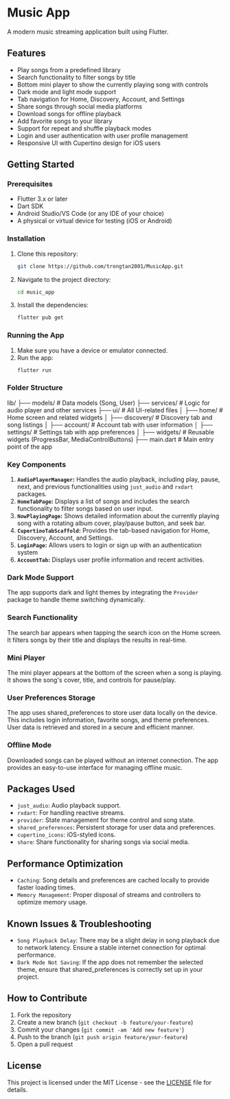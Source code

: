 # Music App

A modern music streaming application built using Flutter.

## Features

- Play songs from a predefined library
- Search functionality to filter songs by title
- Bottom mini player to show the currently playing song with controls
- Dark mode and light mode support
- Tab navigation for Home, Discovery, Account, and Settings
- Share songs through social media platforms
- Download songs for offline playback
- Add favorite songs to your library
- Support for repeat and shuffle playback modes
- Login and user authentication with user profile management
- Responsive UI with Cupertino design for iOS users

## Getting Started

### Prerequisites

- Flutter 3.x or later
- Dart SDK
- Android Studio/VS Code (or any IDE of your choice)
- A physical or virtual device for testing (iOS or Android)

### Installation

1. Clone this repository:
    ```bash
    git clone https://github.com/trongtan2001/MusicApp.git
    ```
2. Navigate to the project directory:
    ```bash
    cd music_app
    ```
3. Install the dependencies:
    ```bash
    flutter pub get
    ```

### Running the App

1. Make sure you have a device or emulator connected.
2. Run the app:
    ```bash
    flutter run
    ```

### Folder Structure

lib/ 
├── models/ # Data models (Song, User) 
├── services/ # Logic for audio player and other services 
├── ui/ # All UI-related files 
│ ├── home/ # Home screen and related widgets 
│ ├── discovery/ # Discovery tab and song listings 
│ ├── account/ # Account tab with user information 
│ ├── settings/ # Settings tab with app preferences 
│ ├── widgets/ # Reusable widgets (ProgressBar, MediaControlButtons) 
├── main.dart # Main entry point of the app


### Key Components

1. **`AudioPlayerManager`:** Handles the audio playback, including play, pause, next, and previous functionalities using `just_audio` and `rxdart` packages.
2. **`HomeTabPage`:** Displays a list of songs and includes the search functionality to filter songs based on user input.
3. **`NowPlayingPage`:** Shows detailed information about the currently playing song with a rotating album cover, play/pause button, and seek bar.
4. **`CupertinoTabScaffold`:** Provides the tab-based navigation for Home, Discovery, Account, and Settings.
5. **`LoginPage`:** Allows users to login or sign up with an authentication system
6. **`AccountTab`:** Displays user profile information and recent activities.

### Dark Mode Support

The app supports dark and light themes by integrating the `Provider` package to handle theme switching dynamically.

### Search Functionality

The search bar appears when tapping the search icon on the Home screen. It filters songs by their title and displays the results in real-time.

### Mini Player

The mini player appears at the bottom of the screen when a song is playing. It shows the song's cover, title, and controls for pause/play.

### User Preferences Storage

The app uses shared_preferences to store user data locally on the device. This includes login information, favorite songs, and theme preferences. User data is retrieved and stored in a secure and efficient manner.

### Offline Mode

Downloaded songs can be played without an internet connection. The app provides an easy-to-use interface for managing offline music.

## Packages Used

- `just_audio`: Audio playback support.
- `rxdart`: For handling reactive streams.
- `provider`: State management for theme control and song state.
- `shared_preferences`: Persistent storage for user data and preferences.
- `cupertino_icons`: iOS-styled icons.
- `share`: Share functionality for sharing songs via social media.

## Performance Optimization

- `Caching`: Song details and preferences are cached locally to provide faster loading times. 
- `Memory Management`: Proper disposal of streams and controllers to optimize memory usage.

## Known Issues & Troubleshooting

- `Song Playback Delay`: There may be a slight delay in song playback due to network latency. Ensure a stable internet connection for optimal performance.
- `Dark Mode Not Saving`: If the app does not remember the selected theme, ensure that shared_preferences is correctly set up in your project.

## How to Contribute

1. Fork the repository
2. Create a new branch (`git checkout -b feature/your-feature`)
3. Commit your changes (`git commit -am 'Add new feature'`)
4. Push to the branch (`git push origin feature/your-feature`)
5. Open a pull request

## License

This project is licensed under the MIT License - see the [LICENSE](LICENSE) file for details.
